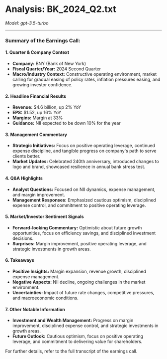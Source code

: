 # Analysis: BK_2024_Q2.txt

*Model: gpt-3.5-turbo*

---

### Summary of the Earnings Call:

#### 1. **Quarter & Company Context**
- **Company:** BNY (Bank of New York)
- **Fiscal Quarter/Year:** 2024 Second Quarter
- **Macro/Industry Context:** Constructive operating environment, market calling for gradual easing of policy rates, inflation pressures easing, and growing investor confidence.

#### 2. **Headline Financial Results**
- **Revenue:** $4.6 billion, up 2% YoY
- **EPS:** $1.52, up 16% YoY
- **Margins:** Margin at 33%
- **Guidance:** NII expected to be down 10% for the year

#### 3. **Management Commentary**
- **Strategic Initiatives:** Focus on positive operating leverage, continued expense discipline, and tangible progress on company's path to serve clients better.
- **Market Updates:** Celebrated 240th anniversary, introduced changes to logo and brand, showcased resilience in annual bank stress test.

#### 4. **Q&A Highlights**
- **Analyst Questions:** Focused on NII dynamics, expense management, and margin improvement.
- **Management Responses:** Emphasized cautious optimism, disciplined expense control, and commitment to positive operating leverage.

#### 5. **Market/Investor Sentiment Signals**
- **Forward-looking Commentary:** Optimistic about future growth opportunities, focus on efficiency savings, and disciplined investment decisions.
- **Surprises:** Margin improvement, positive operating leverage, and strategic investments in growth areas.

#### 6. **Takeaways**
- **Positive Insights:** Margin expansion, revenue growth, disciplined expense management.
- **Negative Aspects:** NII decline, ongoing challenges in the market environment.
- **Uncertainties:** Impact of future rate changes, competitive pressures, and macroeconomic conditions.

#### 7. **Other Notable Information**
- **Investment and Wealth Management:** Progress on margin improvement, disciplined expense control, and strategic investments in growth areas.
- **Future Outlook:** Cautious optimism, focus on positive operating leverage, and commitment to delivering value for shareholders.

For further details, refer to the full transcript of the earnings call.